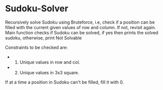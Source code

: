 # Sudoku-Solver
Recursively solve Sudoku using Bruteforce, i.e, check if a position can be filled with the current given values of row and column. If not, revisit again.
Main function checks if Sudoku can be solved, if yes then prints the solved sudoku, otherwise, print Not Solvable

Constraints to be checked are:
* 1. Unique values in row and col.
* 2. Unique values in 3x3 square. 

If at a time a position in Sudoku can't be filled, fill it with 0.
